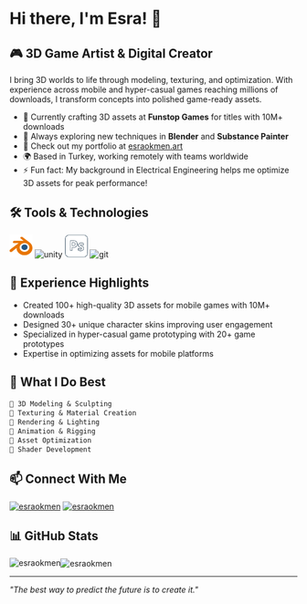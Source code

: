 # Hi there, I'm Esra! 👋

<!--<img align="right" width="300" src="https://github.com/esraokmen/esraokmen/assets/your-asset-id/3d-model-showcase.gif" alt="3D art showcase"/>-->

## 🎮 3D Game Artist & Digital Creator

I bring 3D worlds to life through modeling, texturing, and optimization. With experience across mobile and hyper-casual games reaching millions of downloads, I transform concepts into polished game-ready assets.

- 🔭 Currently crafting 3D assets at **Funstop Games** for titles with 10M+ downloads
- 🌱 Always exploring new techniques in **Blender** and **Substance Painter**
- 🎨 Check out my portfolio at [esraokmen.art](https://esraokmen.art)
- 🌍 Based in Turkey, working remotely with teams worldwide
- ⚡ Fun fact: My background in Electrical Engineering helps me optimize 3D assets for peak performance!

## 🛠️ Tools & Technologies

<p align="left">
  <img src="https://raw.githubusercontent.com/devicons/devicon/master/icons/blender/blender-original.svg" alt="blender" width="40" height="40"/>
  <img src="https://www.vectorlogo.zone/logos/unity3d/unity3d-icon.svg" alt="unity" width="40" height="40"/>
  <img src="https://raw.githubusercontent.com/devicons/devicon/master/icons/photoshop/photoshop-line.svg" alt="photoshop" width="40" height="40"/>
  <img src="https://www.vectorlogo.zone/logos/git-scm/git-scm-icon.svg" alt="git" width="40" height="40"/>
</p>

## 💼 Experience Highlights

- Created 100+ high-quality 3D assets for mobile games with 10M+ downloads
- Designed 30+ unique character skins improving user engagement
- Specialized in hyper-casual game prototyping with 20+ game prototypes
- Expertise in optimizing assets for mobile platforms

## 🎯 What I Do Best

```
🔹 3D Modeling & Sculpting
🔹 Texturing & Material Creation
🔹 Rendering & Lighting
🔹 Animation & Rigging
🔹 Asset Optimization
🔹 Shader Development
```

## 📫 Connect With Me

<p align="left">
  <a href="https://linkedin.com/in/esraokmen" target="_blank"><img align="center" src="https://raw.githubusercontent.com/rahuldkjain/github-profile-readme-generator/master/src/images/icons/Social/linked-in-alt.svg" alt="esraokmen" height="30" width="40" /></a>
  <a href="https://behance.net/esraokmen" target="_blank"><img align="center" src="https://raw.githubusercontent.com/rahuldkjain/github-profile-readme-generator/master/src/images/icons/Social/behance.svg" alt="esraokmen" height="30" width="40" /></a>
</p>

## 📊 GitHub Stats

<img align="left" src="https://github-readme-stats.vercel.app/api/top-langs?username=esraokmen&show_icons=true&locale=en&layout=compact&theme=tokyonight" alt="esraokmen" />

<img align="center" src="https://github-readme-stats.vercel.app/api?username=esraokmen&show_icons=true&locale=en&theme=tokyonight" alt="esraokmen" />

---

*"The best way to predict the future is to create it."*
